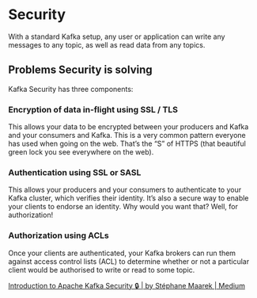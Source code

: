 # Security

With a standard Kafka setup, any user or application can write any messages to any topic, as well as read data from any topics.

## Problems Security is solving

Kafka Security has three components:

### Encryption of data in-flight using SSL / TLS

This allows your data to be encrypted between your producers and Kafka and your consumers and Kafka. This is a very common pattern everyone has used when going on the web. That’s the “S” of HTTPS (that beautiful green lock you see everywhere on the web).

### Authentication using SSL or SASL

This allows your producers and your consumers to authenticate to your Kafka cluster, which verifies their identity. It’s also a secure way to enable your clients to endorse an identity. Why would you want that? Well, for authorization!

### Authorization using ACLs

Once your clients are authenticated, your Kafka brokers can run them against access control lists (ACL) to determine whether or not a particular client would be authorised to write or read to some topic.

[Introduction to Apache Kafka Security 🔒 | by Stéphane Maarek | Medium](https://medium.com/@stephane.maarek/introduction-to-apache-kafka-security-c8951d410adf)
